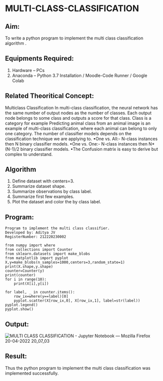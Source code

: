 # MULTI-CLASS-CLASSIFICATION
## Aim:
To write a python program to implement the multi class classification algorithm .

## Equipments Required:
1. Hardware – PCs
2. Anaconda – Python 3.7 Installation / Moodle-Code Runner / Google Colab

## Related Theoritical Concept:
Multiclass Classification In multi-class classification, the neural network has the same number of output nodes as the number of classes. Each output node belongs to some class and outputs a score for that class. Class is a category for example Predicting animal class from an animal image is an example of multi-class classification, where each animal can belong to only one category.
The number of classifier models depends on the classification technique we are applying to. •One vs. All:- N-class instances then N binary classifier models. •One vs. One:- N-class instances then N* (N-1)/2 binary classifier models. •The Confusion matrix is easy to derive but complex to understand.



## Algorithm
1. Define dataset with centers=3.
2. Summarize dataset shape.
3. Summarize observations by class label. 
4. Summarize first few examples.
5. Plot the dataset and color the by class label.

## Program:
```
Program to implement the multi class classifier.
Developed by: Aditya JV
RegisterNumber: 212220230002 

from numpy import where
from collections import Counter
from sklearn.datasets import make_blobs
from matplotlib import pyplot
X,y=make_blobs(n_samples=1000,centers=3,random_state=1)
print(X.shape,y.shape)
counter=Counter(y)
print(counter)
for i in range(10):
    print(X[i],y[i])
    
for label, _ in counter.items():
    row_ix=where(y==label)[0]
    pyplot.scatter(X[row_ix,0], X[row_ix,1], label=str(label))
pyplot.legend()
pyplot.show()
```

## Output:
![MULTI CLASS CLASSIFICATION - Jupyter Notebook — Mozilla Firefox 20-04-2022 20_07_03](https://user-images.githubusercontent.com/75235386/164256606-e321edb5-8ad7-44d3-bd82-82d7258f5e10.png)



## Result:
Thus the python program to implement the multi class classification was implemented successfully.
